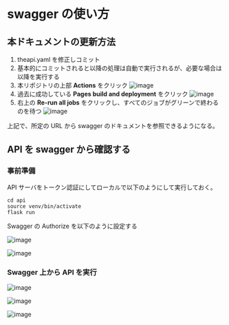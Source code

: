 # swagger の使い方

## 本ドキュメントの更新方法

1. theapi.yaml を修正しコミット
1. 基本的にコミットされると以降の処理は自動で実行されるが、必要な場合は以降を実行する
1. 本リポジトリの上部 **Actions** をクリック
![image](https://user-images.githubusercontent.com/56060104/183226452-19b72aa5-9b27-4f73-ad36-75df238cb7d8.png)
1. 過去に成功している **Pages build and deployment** をクリック
![image](https://user-images.githubusercontent.com/56060104/183226502-2335d6f3-43ba-4f75-a4fe-7315147ff7e1.png)
1. 右上の **Re-run all jobs** をクリックし、すべてのジョブがグリーンで終わるのを待つ
![image](https://user-images.githubusercontent.com/56060104/183226574-eb130f82-3a25-49f3-9557-33a89d147eb0.png)

上記で、所定の URL から swagger のドキュメントを参照できるようになる。

## API を swagger から確認する

### 事前準備

API サーバをトークン認証にしてローカルで以下のようにして実行しておく。
```
cd api
source venv/bin/activate
flask run
```
Swagger の Authorize を以下のように設定する

![image](https://user-images.githubusercontent.com/56060104/184055536-500b6faf-ae05-4a55-8d3e-bc5187da000d.png)

![image](https://user-images.githubusercontent.com/56060104/184055634-d96ade53-187b-495a-8778-6717838b106d.png)

### Swagger 上から API を実行

![image](https://user-images.githubusercontent.com/56060104/184055726-ca28b27c-7509-4439-843f-bd39adef4e52.png)

![image](https://user-images.githubusercontent.com/56060104/184055770-0c90188f-5ece-42c0-9d52-78a47684ec75.png)

![image](https://user-images.githubusercontent.com/56060104/184055830-b372f3b3-b585-4d03-a4f9-e2a3febd16b5.png)

